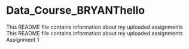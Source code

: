 # Data_Course_BRYANThello
This README file contains information about my uploaded assignments
This README file contains information about my uploaded assignments
Assignment 1
